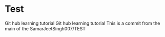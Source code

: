 # Test
Git hub learning tutorial
Git hub learning tutorial
This is a commit from the main of the SamarJeetSingh007/TEST

